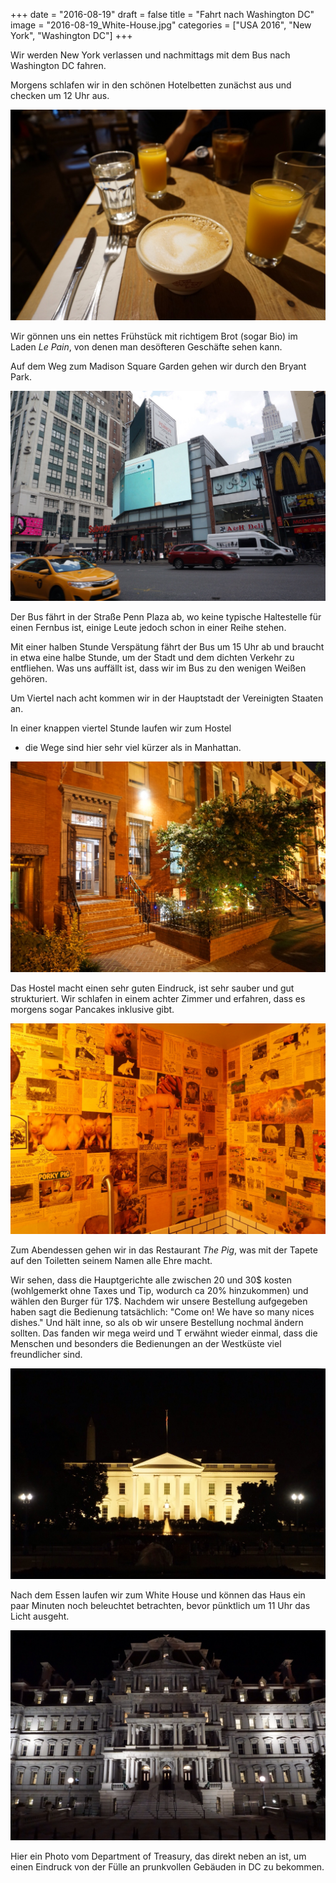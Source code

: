 +++
date = "2016-08-19"
draft = false
title = "Fahrt nach Washington DC"
image = "2016-08-19_White-House.jpg"
categories = ["USA 2016", "New York", "Washington DC"]
+++

Wir werden New York verlassen und 
nachmittags mit dem Bus nach Washington
DC fahren. 

Morgens schlafen wir in den schönen
Hotelbetten zunächst aus und checken
um 12 Uhr aus. 

![Le Pain](/images/2016-08-19_Le-Pain.jpg)

Wir gönnen uns ein nettes Frühstück 
mit richtigem Brot (sogar Bio)
im Laden *Le Pain*, von denen man desöfteren
Geschäfte sehen kann. 

Auf dem Weg zum Madison Square Garden
gehen wir durch den Bryant Park. 

![Penn Plaza](/images/2016-08-19_Penn-Plaza.jpg)

Der Bus fährt in der Straße Penn Plaza ab,
wo keine typische Haltestelle für einen
Fernbus ist, einige Leute jedoch schon in
einer Reihe stehen. 

Mit einer halben Stunde Verspätung 
fährt der Bus um 15 Uhr ab 
und braucht in etwa eine
halbe Stunde, 
um der Stadt und dem dichten Verkehr 
zu entfliehen.
Was uns auffällt ist, 
dass wir im Bus zu den wenigen Weißen gehören. 

Um Viertel nach acht kommen wir 
in der Hauptstadt der Vereinigten Staaten an. 

In einer knappen viertel Stunde laufen wir
zum Hostel 
- die Wege sind hier sehr viel kürzer als 
in Manhattan. 

![Hostel](/images/2016-08-19_Hostel.jpg)

Das Hostel macht einen sehr guten Eindruck,
ist sehr sauber und gut strukturiert. 
Wir schlafen in einem achter Zimmer
und erfahren, dass es morgens sogar Pancakes 
inklusive gibt. 

![The Pig](/images/2016-08-19_The-Pig.jpg)

Zum Abendessen gehen wir in 
das Restaurant *The Pig*, was mit der
Tapete auf den Toiletten 
seinem Namen alle Ehre macht. 

Wir sehen, dass die Hauptgerichte alle 
zwischen 20 und 30$ kosten (wohlgemerkt ohne
Taxes und Tip, wodurch ca 20% hinzukommen)
und wählen den Burger für 17$. 
Nachdem wir unsere Bestellung aufgegeben
haben sagt die Bedienung tatsächlich: 
"Come on! We have so many nices dishes." 
Und hält inne, so als ob wir unsere Bestellung
nochmal ändern sollten. 
Das fanden wir mega weird und T
erwähnt wieder einmal, dass die 
Menschen und besonders die Bedienungen
an der Westküste viel freundlicher sind. 

![White House](/images/2016-08-19_White-House.jpg)

Nach dem Essen laufen wir zum White House
und können das Haus ein paar Minuten noch
beleuchtet betrachten, bevor pünktlich um 
11 Uhr das Licht ausgeht.

![Department of Treasury](/images/2016-08-19_Department-Of-Treasury.jpg)

Hier ein Photo vom Department of Treasury,
das direkt neben an ist, um einen Eindruck
von der Fülle an prunkvollen Gebäuden
in DC zu bekommen. 
